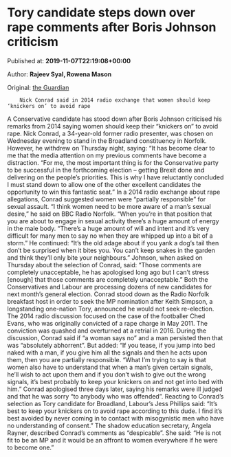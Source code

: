 
# Tory candidate steps down over rape comments after Boris Johnson criticism

Published at: **2019-11-07T22:19:08+00:00**

Author: **Rajeev Syal, Rowena Mason**

Original: [the Guardian](https://www.theguardian.com/politics/2019/nov/07/boris-johnson-distances-himself-from-candidates-rape-comments-nick-conrad-keep-their-knickers-on)


        Nick Conrad said in 2014 radio exchange that women should keep ‘knickers on’ to avoid rape
      
A Conservative candidate has stood down after Boris Johnson criticised his remarks from 2014 saying women should keep their “knickers on” to avoid rape.
Nick Conrad, a 34-year-old former radio presenter, was chosen on Wednesday evening to stand in the Broadland constituency in Norfolk. However, he withdrew on Thursday night, saying: “It has become clear to me that the media attention on my previous comments have become a distraction.
“For me, the most important thing is for the Conservative party to be successful in the forthcoming election – getting Brexit done and delivering on the people’s priorities. This is why I have reluctantly concluded I must stand down to allow one of the other excellent candidates the opportunity to win this fantastic seat.”
In a 2014 radio exchange about rape allegations, Conrad suggested women were “partially responsible” for sexual assault. “I think women need to be more aware of a man’s sexual desire,” he said on BBC Radio Norfolk. “When you’re in that position that you are about to engage in sexual activity there’s a huge amount of energy in the male body.
“There’s a huge amount of will and intent and it’s very difficult for many men to say no when they are whipped up into a bit of a storm.”
He continued: “It’s the old adage about if you yank a dog’s tail then don’t be surprised when it bites you. You can’t keep snakes in the garden and think they’ll only bite your neighbours.”
Johnson, when asked on Thursday about the selection of Conrad, said: “Those comments are completely unacceptable, he has apologised long ago but I can’t stress [enough] that those comments are completely unacceptable.”
Both the Conservatives and Labour are processing dozens of new candidates for next month’s general election.
Conrad stood down as the Radio Norfolk breakfast host in order to seek the MP nomination after Keith Simpson, a longstanding one-nation Tory, announced he would not seek re-election.
The 2014 radio discussion focused on the case of the footballer Ched Evans, who was originally convicted of a rape charge in May 2011. The conviction was quashed and overturned at a retrial in 2016.
During the discussion, Conrad said if “a woman says no” and a man persisted then that was “absolutely abhorrent”. But added: “If you tease, if you jump into bed naked with a man, if you give him all the signals and then he acts upon them, then you are partially responsible.
“What I’m trying to say is that women also have to understand that when a man’s given certain signals, he’ll wish to act upon them and if you don’t wish to give out the wrong signals, it’s best probably to keep your knickers on and not get into bed with him.”
Conrad apologised three days later, saying his remarks were ill judged and that he was sorry “to anybody who was offended”.
Reacting to Conrad’s selection as Tory candidate for Broadland, Labour’s Jess Phillips said: “It’s best to keep your knickers on to avoid rape according to this dude. I find it’s best avoided by never coming in to contact with misogynistic men who have no understanding of consent.”
The shadow education secretary, Angela Rayner, described Conrad’s comments as “despicable”. She said: “He is not fit to be an MP and it would be an affront to women everywhere if he were to become one.”
